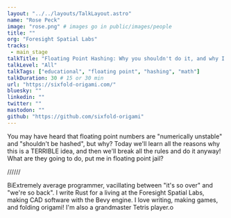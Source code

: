 ```yaml
---
layout: "../../layouts/TalkLayout.astro"
name: "Rose Peck"
image: "rose.png" # images go in public/images/people
title: ""
org: "Foresight Spatial Labs"
tracks: 
 - main_stage
talkTitle: "Floating Point Hashing: Why you shouldn't do it, and why I did it one time anyway"
talkLevel: "All"
talkTags: ["educational", "floating point", "hashing", "math"]
talkDuration: 30 # 15 or 30 min
url: "https://sixfold-origami.com/"
bluesky: ""
linkedin: ""
twitter: ""
mastodon: ""
github: "https://github.com/sixfold-origami"
---
```


You may have heard that floating point numbers are "numerically unstable" and "shouldn't be hashed", but why? Today we'll learn all the reasons why this is a TERRIBLE idea, and then we'll break all the rules and do it anyway! What are they going to do, put me in floating point jail?

////// <!-- sepatator between abstract and bio -->

BiExtremely average programmer, vacillating between "it's so over" and "we're so back". I write Rust for a living at the Foresight Spatial Labs, making CAD software with the Bevy engine. I love writing, making games, and folding origami! I'm also a grandmaster Tetris player.o


